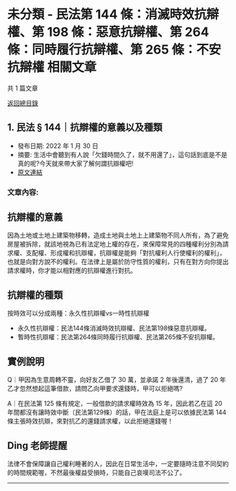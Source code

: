 # 未分類 - 民法第 144 條：消滅時效抗辯權、第 198 條：惡意抗辯權、第 264 條：同時履行抗辯權、第 265 條：不安抗辯權 相關文章

共 1 篇文章

[返回總目錄](00_總目錄.md)

## 1. 民法 § 144｜抗辯權的意義以及種類

- 發布日期: 2022 年 1 月 30 日
- 摘要: 生活中會聽到有人說「欠錢時間久了，就不用還了」，這句話到底是不是真的呢?今天就來帶大家了解何謂抗辯權吧!
- [原文連結](https://www.jasper-realestate.com/%e6%b0%91%e6%b3%95-%c2%a7144%ef%bd%9c%e6%8a%97%e8%be%af%e6%ac%8a%e7%9a%84%e6%84%8f%e7%be%a9%e4%bb%a5%e5%8f%8a%e7%a8%ae%e9%a1%9e/)

### 文章內容:

## 抗辯權的意義

因為土地或土地上建築物移轉，造成土地與土地上上建築物不同人所有，為了避免房屋被拆除，就該地視為已有法定地上權的存在，來保障常見的四種權利分別為請求權、支配權、形成權和抗辯權，抗辯權是能夠「對抗權利人行使權利的權利」，也就是向對方說不的權利。在法律上是屬於防守性質的權利，只有在對方向你提出請求權時，你才能以相對應的抗辯權進行對抗。

## 抗辯權的種類

按時效可以分成兩種：永久性抗辯權vs一時性抗辯權

- 永久性抗辯權：民法144條消滅時效抗辯權、民法第198條惡意抗辯權。
- 暫時性抗辯權：民法第264條同時履行抗辯權、民法第265條不安抗辯權。

## 實例說明

Q｜甲因為生意周轉不靈，向好友乙借了 30 萬，並承諾 2 年後還清，過了 20 年乙才忽然想起這筆借款，請問乙向甲要求還錢時，甲可以拒絕嗎?

A｜在民法第 125 條有規定，一般借款的請求權時效為 15 年，因此若乙在這 20 年間都沒有讓時效中斷（民法第129條）的話，甲在法庭上是可以依據民法第 144 條主張時效抗辯，來對抗乙的還錢請求權，以此拒絕還錢喔！

## Ding 老師提醒

法律不會保障讓自己權利睡著的人，因此在日常生活中，一定要隨時注意不同契約的時間規範喔，不然最後權益受損時，只能自己哀嘆司法不公了。

---

